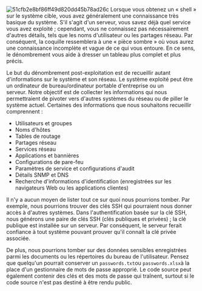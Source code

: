 ![51cfb2e8bf86ff49d820dd45b78ad26c](https://github.com/dsgsec/Red-Team/assets/82456829/4b684b69-970b-4762-b5e5-65f51f400e02)
Lorsque vous obtenez un « shell » sur le système cible, vous avez généralement une connaissance très basique du système. S'il s'agit d'un serveur, vous savez déjà quel service vous avez exploité ; cependant, vous ne connaissez pas nécessairement d'autres détails, tels que les noms d'utilisateur ou les partages réseau. Par conséquent, la coquille ressemblera à une « pièce sombre » où vous aurez une connaissance incomplète et vague de ce qui vous entoure. En ce sens, le dénombrement vous aide à dresser un tableau plus complet et plus précis.

Le but du dénombrement post-exploitation est de recueillir autant d'informations sur le système et son réseau. Le système exploité peut être un ordinateur de bureau/ordinateur portable d'entreprise ou un serveur. Notre objectif est de collecter les informations qui nous permettraient de pivoter vers d'autres systèmes du réseau ou de piller le système actuel. Certaines des informations que nous souhaitons recueillir comprennent :

-   Utilisateurs et groupes
-   Noms d'hôtes
-   Tables de routage
-   Partages réseau
-   Services réseau
-   Applications et bannières
-   Configurations de pare-feu
-   Paramètres de service et configurations d'audit
-   Détails SNMP et DNS
-   Recherche d'informations d'identification (enregistrées sur les navigateurs Web ou les applications clientes)

Il n'y a aucun moyen de lister tout ce sur quoi nous pourrions tomber. Par exemple, nous pourrions trouver des clés SSH qui pourraient nous donner accès à d'autres systèmes. Dans l'authentification basée sur la clé SSH, nous générons une paire de clés SSH (clés publiques et privées) ; la clé publique est installée sur un serveur. Par conséquent, le serveur ferait confiance à tout système pouvant prouver qu'il connaît la clé privée associée.

De plus, nous pourrions tomber sur des données sensibles enregistrées parmi les documents ou les répertoires du bureau de l'utilisateur. Pensez que quelqu'un pourrait conserver un `passwords.txt`ou `passwords.xlsx`à la place d'un gestionnaire de mots de passe approprié. Le code source peut également contenir des clés et des mots de passe qui traînent, surtout si le code source n'est pas destiné à être rendu public.
